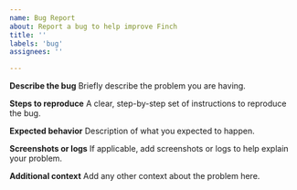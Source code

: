 ```yaml
---
name: Bug Report
about: Report a bug to help improve Finch
title: ''
labels: 'bug'
assignees: ''

---
```


**Describe the bug**
Briefly describe the problem you are having.


**Steps to reproduce**
A clear, step-by-step set of instructions to reproduce the bug.


**Expected behavior**
Description of what you expected to happen.


**Screenshots or logs**
If applicable, add screenshots or logs to help explain your problem.



**Additional context**
Add any other context about the problem here.
